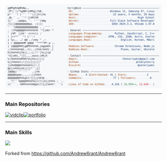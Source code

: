 <a href="https://github.com/realyoterry/realyoterry">
  <picture>
    <source media="(prefers-color-scheme: dark)" srcset="https://raw.githubusercontent.com/realyoterry/realyoterry/main/dark_mode.svg">
    <img alt="Terry Kim's GitHub Profile README" src="https://raw.githubusercontent.com/realyoterry/realyoterry/main/light_mode.svg">
  </picture>
</a>

---

### Main Repositories

<div align="left"><a href="https://github.com/realyoterry/vidclip"><img src="https://github-readme-stats.vercel.app/api/pin/?username=realyoterry&repo=vidclip&theme=ayu-mirage&hide_border=true" alt="vidclip"/></a><a href="https://github.com/realyoterry/realyoterry"><img src="https://github-readme-stats.vercel.app/api/pin/?username=realyoterry&repo=realyoterry&theme=ayu-mirage&hide_border=true" alt="portfolio"/></a></div>

---

### Main Skills

<div align="left">
	<a href="https://github.com/realyoterry?tab=repositories"><img src="https://skillicons.dev/icons?i=js,nodejs,ts,python,html,css,astro,svelte,nextjs"/></a>
</div>

Forked from https://github.com/Andrew6rant/Andrew6rant
